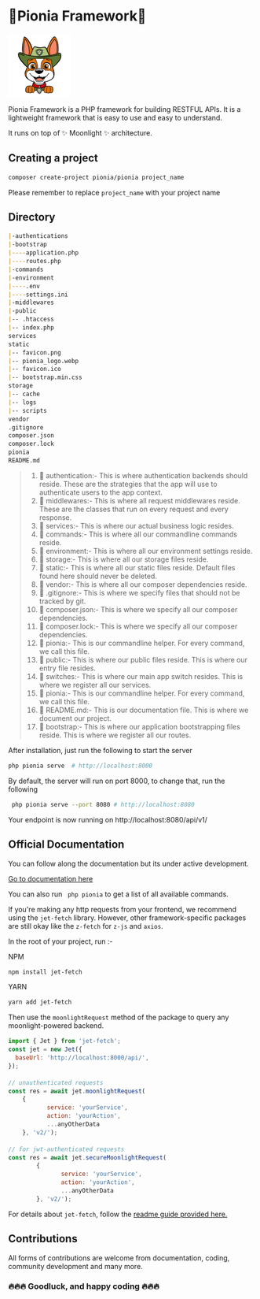 # 🚀Pionia Framework🚀
![Pionia Logo](/static/favicon.png) 

Pionia Framework is a PHP framework for building RESTFUL APIs. 
It is a lightweight framework that is easy to use and easy to understand.

It runs on top of ✨ Moonlight ✨ architecture. 

## Creating a project

```bash
composer create-project pionia/pionia project_name
```
Please remember to replace `project_name` with your project name

## Directory
```md
|-authentications
|-bootstrap
|----application.php
|----routes.php
|-commands
|-environment
|----.env
|----settings.ini
|-middlewares
|-public
|-- .htaccess
|-- index.php
services
static
|-- favicon.png
|-- pionia_logo.webp
|-- favicon.ico
|-- bootstrap.min.css
storage
|-- cache
|-- logs
|-- scripts
vendor
.gitignore
composer.json
composer.lock
pionia
README.md
```
> 1. 📂 authentication:-
       This is where authentication backends should reside. These are the strategies that the app will use to authenticate users to the app context. 
> 2. 📂 middlewares:- This is where all request middlewares reside. These are the classes that run on every request and every response.
> 3. 📂 services:- This is where our actual business logic resides.
> 4. 📂 commands:- This is where all our commandline commands reside.
> 5. 📂 environment:- This is where all our environment settings reside.
> 6. 📂 storage:- This is where all our storage files reside.
> 7. 📂 static:- This is where all our static files reside. Default files found here should never be deleted.
> 8. 📂 vendor:- This is where all our composer dependencies reside.
> 9. 📄 .gitignore:- This is where we specify files that should not be tracked by git.
> 10. 📄 composer.json:- This is where we specify all our composer dependencies.
> 11. 📄 composer.lock:- This is where we specify all our composer dependencies.
> 12. 📄 pionia:- This is our commandline helper. For every command, we call this file. 
> 13. 📂 public:- This is where our public files reside. This is where our entry file resides. 
> 14. 📄 switches:- This is where our main app switch resides. This is where we register all our services. 
> 15. 📄 pionia:- This is our commandline helper. For every command, we call this file.
> 16. 📄 README.md:- This is our documentation file. This is where we document our project.
> 17. 📂 bootstrap:- This is where our application bootstrapping files reside. This is where we register all our routes.

After installation, just run the following to start the server
```bash
php pionia serve  # http://localhost:8000
```

By default, the server will run on port 8000, to change that, run the following
```bash
 php pionia serve --port 8080 # http://localhost:8080
```

Your endpoint is now running on http://localhost:8080/api/v1/

## Official Documentation

You can follow along the documentation but its under active development.

[Go to documentation here](https://pionia.netlify.app/)

You can also run ``` php pionia``` to get a list of all available commands.

If you're making any http requests from your frontend, we recommend using the `jet-fetch` library.
However, other framework-specific packages are still okay like the `z-fetch` for `z-js` and `axios`.

In the root of your project, run :-

NPM
```bash
npm install jet-fetch
```

YARN
```bash 
yarn add jet-fetch
```

Then use the `moonlightRequest` method of the package to query any moonlight-powered backend.

```js
import { Jet } from 'jet-fetch';
const jet = new Jet({
  baseUrl: 'http://localhost:8000/api/',
});

// unauthenticated requests
const res = await jet.moonlightRequest(
    { 
           service: 'yourService', 
           action: 'yourAction', 
           ...anyOtherData 
    }, 'v2/');

// for jwt-authenticated requests
const res = await jet.secureMoonlightRequest(
        {
               service: 'yourService',
               action: 'yourAction',
               ...anyOtherData
        }, 'v2/');
```

For details about `jet-fetch`, follow the [readme guide provided here.](https://github.com/OSCA-Kampala-Chapter/jet-fetch?tab=readme-ov-file#about-jet-fetch-library)


## Contributions

All forms of contributions are welcome from documentation, coding, community development and many more.

### 🔥🔥🔥 Goodluck, and happy coding 🔥🔥🔥
